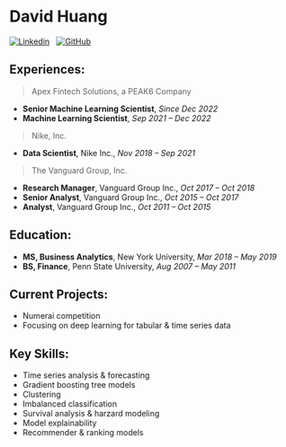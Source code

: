 # David Huang

[![Linkedin](https://img.shields.io/badge/LinkedIn-0077B5?style=for-the-badge&logo=linkedin&logoColor=white)](https://www.linkedin.com/in/davidihuang/)
&nbsp;
[![GitHub](https://img.shields.io/badge/GitHub-100000?style=for-the-badge&logo=github&logoColor=white)](https://github.com/hiydavid?tab=repositories)

## Experiences:
> Apex Fintech Solutions, a PEAK6 Company
* **Senior Machine Learning Scientist**, *Since Dec 2022*
* **Machine Learning Scientist**, *Sep 2021 – Dec 2022*
> Nike, Inc.
* **Data Scientist**, Nike Inc., *Nov 2018 – Sep 2021*
> The Vanguard Group, Inc.
* **Research Manager**, Vanguard Group Inc., *Oct 2017 – Oct 2018*
* **Senior Analyst**, Vanguard Group Inc., *Oct 2015 – Oct 2017*
* **Analyst**, Vanguard Group Inc., *Oct 2011 – Oct 2015*

## Education:
* **MS, Business Analytics**, New York University, *Mar 2018 – May 2019*
* **BS, Finance**, Penn State University, *Aug 2007 – May 2011*

## Current Projects:
* Numerai competition
* Focusing on deep learning for tabular & time series data

## Key Skills:
* Time series analysis & forecasting
* Gradient boosting tree models
* Clustering
* Imbalanced classification
* Survival analysis & harzard modeling
* Model explainability
* Recommender & ranking models

